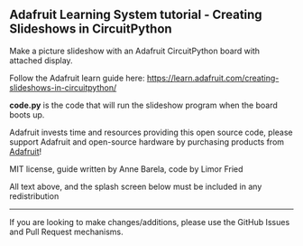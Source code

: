## Adafruit Learning System tutorial  - Creating Slideshows in CircuitPython

Make a picture slideshow with an Adafruit CircuitPython board with attached display.

Follow the Adafruit learn guide here: https://learn.adafruit.com/creating-slideshows-in-circuitpython/

**code.py** is the code that will run the slideshow program when the board boots up.

Adafruit invests time and resources providing this open source code,
please support Adafruit and open-source hardware by purchasing
products from [Adafruit](https://www.adafruit.com)!
 
MIT license, guide written by Anne Barela, code by Limor Fried

All text above, and the splash screen below must be included in any redistribution

-----------------------
If you are looking to make changes/additions, please use the GitHub Issues and Pull Request mechanisms.
